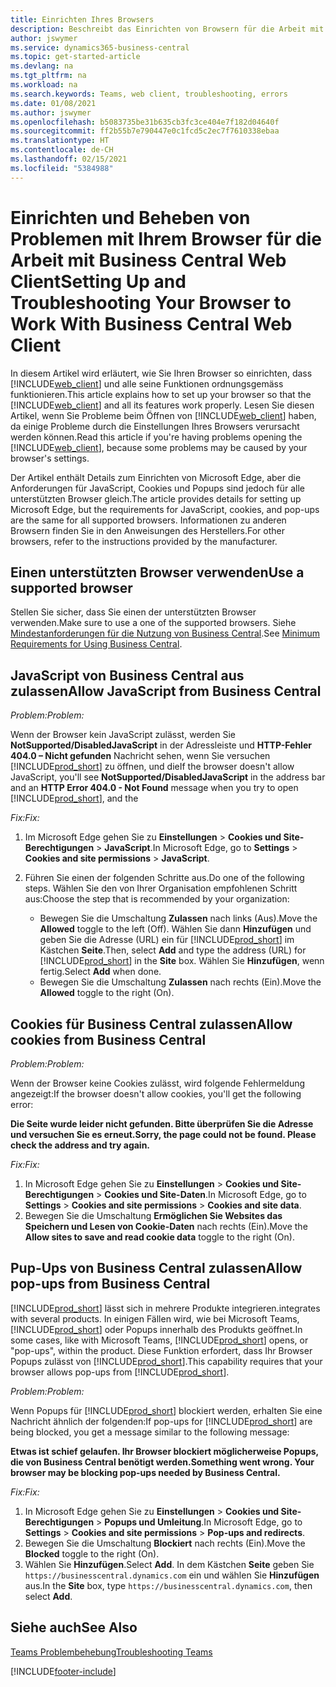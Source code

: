 ```yaml
---
title: Einrichten Ihres Browsers
description: Beschreibt das Einrichten von Browsern für die Arbeit mit Business Central und den darin integrierten Produkten.
author: jswymer
ms.service: dynamics365-business-central
ms.topic: get-started-article
ms.devlang: na
ms.tgt_pltfrm: na
ms.workload: na
ms.search.keywords: Teams, web client, troubleshooting, errors
ms.date: 01/08/2021
ms.author: jswymer
ms.openlocfilehash: b5083735be31b635cb3fc3ce404e7f182d04640f
ms.sourcegitcommit: ff2b55b7e790447e0c1fcd5c2ec7f7610338ebaa
ms.translationtype: HT
ms.contentlocale: de-CH
ms.lasthandoff: 02/15/2021
ms.locfileid: "5384988"
---
```

# <a name="setting-up-and-troubleshooting-your-browser-to-work-with-business-central-web-client"></a><span data-ttu-id="72692-103">Einrichten und Beheben von Problemen mit Ihrem Browser für die Arbeit mit Business Central Web Client</span><span class="sxs-lookup"><span data-stu-id="72692-103">Setting Up and Troubleshooting Your Browser to Work With Business Central Web Client</span></span>

<span data-ttu-id="72692-104">In diesem Artikel wird erläutert, wie Sie Ihren Browser so einrichten, dass [!INCLUDE[web_client](includes/web_client.md)] und alle seine Funktionen ordnungsgemäss funktionieren.</span><span class="sxs-lookup"><span data-stu-id="72692-104">This article explains how to set up your browser so that the [!INCLUDE[web_client](includes/web_client.md)] and all its features work properly.</span></span> <span data-ttu-id="72692-105">Lesen Sie diesen Artikel, wenn Sie Probleme beim Öffnen von [!INCLUDE[web_client](includes/web_client.md)] haben, da einige Probleme durch die Einstellungen Ihres Browsers verursacht werden können.</span><span class="sxs-lookup"><span data-stu-id="72692-105">Read this article if you're having problems opening the [!INCLUDE[web_client](includes/web_client.md)], because some problems may be caused by your browser's settings.</span></span>

<span data-ttu-id="72692-106">Der Artikel enthält Details zum Einrichten von Microsoft Edge, aber die Anforderungen für JavaScript, Cookies und Popups sind jedoch für alle unterstützten Browser gleich.</span><span class="sxs-lookup"><span data-stu-id="72692-106">The article provides details for setting up Microsoft Edge, but the requirements for JavaScript, cookies, and pop-ups are the same for all supported browsers.</span></span> <span data-ttu-id="72692-107">Informationen zu anderen Browsern finden Sie in den Anweisungen des Herstellers.</span><span class="sxs-lookup"><span data-stu-id="72692-107">For other browsers, refer to the instructions provided by the manufacturer.</span></span>  

## <a name="use-a-supported-browser"></a><span data-ttu-id="72692-108">Einen unterstützten Browser verwenden</span><span class="sxs-lookup"><span data-stu-id="72692-108">Use a supported browser</span></span>

<span data-ttu-id="72692-109">Stellen Sie sicher, dass Sie einen der unterstützten Browser verwenden.</span><span class="sxs-lookup"><span data-stu-id="72692-109">Make sure to use a one of the supported browsers.</span></span> <span data-ttu-id="72692-110">Siehe [Mindestanforderungen für die Nutzung von Business Central](product-requirements.md#recommended-browsers).</span><span class="sxs-lookup"><span data-stu-id="72692-110">See [Minimum Requirements for Using Business Central](product-requirements.md#recommended-browsers).</span></span>  

## <a name="allow-javascript-from-business-central"></a><span data-ttu-id="72692-111">JavaScript von Business Central aus zulassen</span><span class="sxs-lookup"><span data-stu-id="72692-111">Allow JavaScript from Business Central</span></span>

<span data-ttu-id="72692-112">*Problem:*</span><span class="sxs-lookup"><span data-stu-id="72692-112">*Problem:*</span></span>

<span data-ttu-id="72692-113">Wenn der Browser kein JavaScript zulässt, werden Sie **NotSupported/DisabledJavaScript** in der Adressleiste und **HTTP-Fehler 404.0 – Nicht gefunden** Nachricht sehen, wenn Sie versuchen [!INCLUDE[prod_short](includes/prod_short.md)] zu öffnen, und die</span><span class="sxs-lookup"><span data-stu-id="72692-113">If the browser doesn't allow JavaScript, you'll see **NotSupported/DisabledJavaScript** in the address bar and an **HTTP Error 404.0 - Not Found** message when you try to open [!INCLUDE[prod_short](includes/prod_short.md)], and the</span></span> 

<!-- http://localhost:8080/NotSupported/DisabledJavaScript HTTP Error 404.0 - Not Found
The resource you are looking for has been removed, had its name changed, or is temporarily unavailable. -->

<span data-ttu-id="72692-114">*Fix:*</span><span class="sxs-lookup"><span data-stu-id="72692-114">*Fix:*</span></span>

1. <span data-ttu-id="72692-115">Im Microsoft Edge gehen Sie zu **Einstellungen** > **Cookies und Site-Berechtigungen** > **JavaScript**.</span><span class="sxs-lookup"><span data-stu-id="72692-115">In Microsoft Edge, go to **Settings** > **Cookies and site permissions** > **JavaScript**.</span></span>
2. <span data-ttu-id="72692-116">Führen Sie einen der folgenden Schritte aus.</span><span class="sxs-lookup"><span data-stu-id="72692-116">Do one of the following steps.</span></span> <span data-ttu-id="72692-117">Wählen Sie den von Ihrer Organisation empfohlenen Schritt aus:</span><span class="sxs-lookup"><span data-stu-id="72692-117">Choose the step that is recommended by your organization:</span></span>

    - <span data-ttu-id="72692-118">Bewegen Sie die Umschaltung **Zulassen** nach links (Aus).</span><span class="sxs-lookup"><span data-stu-id="72692-118">Move the **Allowed** toggle to the left (Off).</span></span> <span data-ttu-id="72692-119">Wählen Sie dann **Hinzufügen** und geben Sie die Adresse (URL) ein für [!INCLUDE[prod_short](includes/prod_short.md)] im Kästchen **Seite**.</span><span class="sxs-lookup"><span data-stu-id="72692-119">Then, select **Add** and type the address (URL) for [!INCLUDE[prod_short](includes/prod_short.md)] in the **Site** box.</span></span> <span data-ttu-id="72692-120">Wählen Sie **Hinzufügen**, wenn fertig.</span><span class="sxs-lookup"><span data-stu-id="72692-120">Select **Add** when done.</span></span>
    - <span data-ttu-id="72692-121">Bewegen Sie die Umschaltung **Zulassen** nach rechts (Ein).</span><span class="sxs-lookup"><span data-stu-id="72692-121">Move the **Allowed** toggle to the right (On).</span></span>

## <a name="allow-cookies-from-business-central"></a><span data-ttu-id="72692-122">Cookies für Business Central zulassen</span><span class="sxs-lookup"><span data-stu-id="72692-122">Allow cookies from Business Central</span></span>

<span data-ttu-id="72692-123">*Problem:*</span><span class="sxs-lookup"><span data-stu-id="72692-123">*Problem:*</span></span>

<span data-ttu-id="72692-124">Wenn der Browser keine Cookies zulässt, wird folgende Fehlermeldung angezeigt:</span><span class="sxs-lookup"><span data-stu-id="72692-124">If the browser doesn't allow cookies, you'll get the following error:</span></span>

<span data-ttu-id="72692-125">**Die Seite wurde leider nicht gefunden. Bitte überprüfen Sie die Adresse und versuchen Sie es erneut.**</span><span class="sxs-lookup"><span data-stu-id="72692-125">**Sorry, the page could not be found. Please check the address and try again.**</span></span> 

<span data-ttu-id="72692-126">*Fix:*</span><span class="sxs-lookup"><span data-stu-id="72692-126">*Fix:*</span></span>

1. <span data-ttu-id="72692-127">In Microsoft Edge gehen Sie zu **Einstellungen** > **Cookies und Site-Berechtigungen** > **Cookies und Site-Daten**.</span><span class="sxs-lookup"><span data-stu-id="72692-127">In Microsoft Edge, go to **Settings** > **Cookies and site permissions** > **Cookies and site data**.</span></span>
2. <span data-ttu-id="72692-128">Bewegen Sie die Umschaltung **Ermöglichen Sie Websites das Speichern und Lesen von Cookie-Daten** nach rechts (Ein).</span><span class="sxs-lookup"><span data-stu-id="72692-128">Move the **Allow sites to save and read cookie data** toggle to the right (On).</span></span>  

## <a name="allow-pop-ups-from-business-central"></a><a name="popup"></a><span data-ttu-id="72692-129">Pup-Ups von Business Central zulassen</span><span class="sxs-lookup"><span data-stu-id="72692-129">Allow pop-ups from Business Central</span></span>

[!INCLUDE[prod_short](includes/prod_short.md)] <span data-ttu-id="72692-130">lässt sich in mehrere Produkte integrieren.</span><span class="sxs-lookup"><span data-stu-id="72692-130">integrates with several products.</span></span> <span data-ttu-id="72692-131">In einigen Fällen wird, wie bei Microsoft Teams, [!INCLUDE[prod_short](includes/prod_short.md)] oder Popups innerhalb des Produkts geöffnet.</span><span class="sxs-lookup"><span data-stu-id="72692-131">In some cases, like with Microsoft Teams, [!INCLUDE[prod_short](includes/prod_short.md)] opens, or "pop-ups", within the product.</span></span> <span data-ttu-id="72692-132">Diese Funktion erfordert, dass Ihr Browser Popups zulässt von [!INCLUDE[prod_short](includes/prod_short.md)].</span><span class="sxs-lookup"><span data-stu-id="72692-132">This capability requires that your browser allows pop-ups from [!INCLUDE[prod_short](includes/prod_short.md)].</span></span>

<span data-ttu-id="72692-133">*Problem:*</span><span class="sxs-lookup"><span data-stu-id="72692-133">*Problem:*</span></span>

<span data-ttu-id="72692-134">Wenn Popups für [!INCLUDE[prod_short](includes/prod_short.md)] blockiert werden, erhalten Sie eine Nachricht ähnlich der folgenden:</span><span class="sxs-lookup"><span data-stu-id="72692-134">If pop-ups for [!INCLUDE[prod_short](includes/prod_short.md)] are being blocked, you get a message similar to the following message:</span></span>

<span data-ttu-id="72692-135">**Etwas ist schief gelaufen. Ihr Browser blockiert möglicherweise Popups, die von Business Central benötigt werden.**</span><span class="sxs-lookup"><span data-stu-id="72692-135">**Something went wrong. Your browser may be blocking pop-ups needed by Business Central.**</span></span>

<!--
Something went wrong
Your browser may be blocking pop-ups needed by Business Central.

Change your browser settings to allow pop-ups or allow this for trusted domains, then try again.
If these settings are managed for your organization, you should contact your administrator for assistance.

Try again
-->
<span data-ttu-id="72692-136">*Fix:*</span><span class="sxs-lookup"><span data-stu-id="72692-136">*Fix:*</span></span>

1. <span data-ttu-id="72692-137">In Microsoft Edge gehen Sie zu **Einstellungen** > **Cookies und Site-Berechtigungen** > **Popups und Umleitung**.</span><span class="sxs-lookup"><span data-stu-id="72692-137">In Microsoft Edge, go to **Settings** > **Cookies and site permissions** > **Pop-ups and redirects**.</span></span>
2. <span data-ttu-id="72692-138">Bewegen Sie die Umschaltung **Blockiert** nach rechts (Ein).</span><span class="sxs-lookup"><span data-stu-id="72692-138">Move the **Blocked** toggle to the right (On).</span></span>
3. <span data-ttu-id="72692-139">Wählen Sie **Hinzufügen**.</span><span class="sxs-lookup"><span data-stu-id="72692-139">Select **Add**.</span></span> <span data-ttu-id="72692-140">In dem Kästchen **Seite** geben Sie `https://businesscentral.dynamics.com` ein und wählen Sie **Hinzufügen** aus.</span><span class="sxs-lookup"><span data-stu-id="72692-140">In the **Site** box, type `https://businesscentral.dynamics.com`, then select **Add**.</span></span>

## <a name="see-also"></a><span data-ttu-id="72692-141">Siehe auch</span><span class="sxs-lookup"><span data-stu-id="72692-141">See Also</span></span>

[<span data-ttu-id="72692-142">Teams Problembehebung</span><span class="sxs-lookup"><span data-stu-id="72692-142">Troubleshooting Teams</span></span>](admin-teams-troubleshooting.md)  

[!INCLUDE[footer-include](includes/footer-banner.md)]